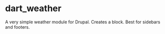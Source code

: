 # dart_weather
A very simple weather module for Drupal. Creates a block. Best for sidebars and footers.
